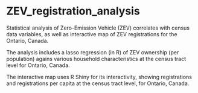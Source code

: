 # ZEV_registration_analysis
Statistical analysis of Zero-Emission Vehicle (ZEV) correlates with census data variables, as well as interactive map of ZEV registrations for the Ontario, Canada.

The analysis includes a lasso regression (in R) of ZEV ownership (per population) agains various household characteristics at the census tract level for Ontario, Canada.

The interactive map uses R Shiny for its interactivity, showing registrations and registrations per capita at the census tract level, for Ontario, Canada.
